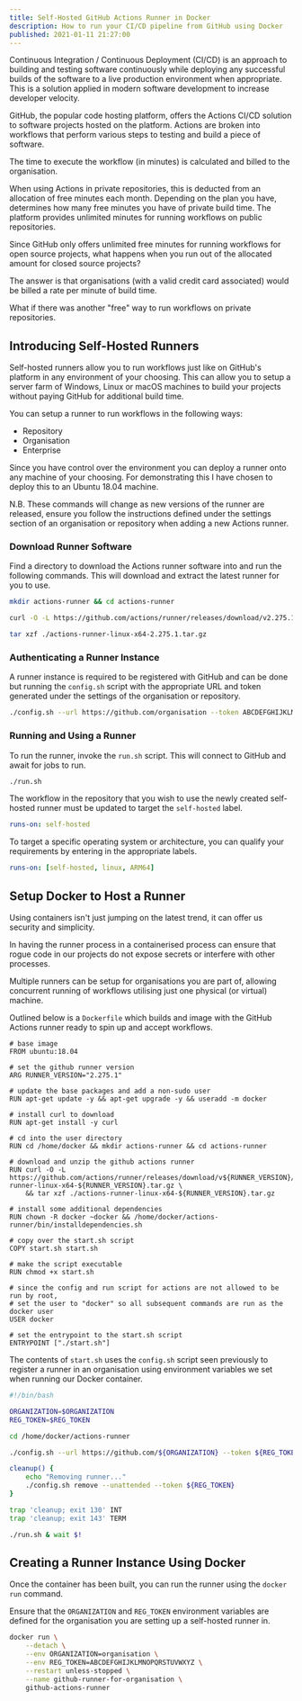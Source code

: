 ```yaml
---
title: Self-Hosted GitHub Actions Runner in Docker
description: How to run your CI/CD pipeline from GitHub using Docker
published: 2021-01-11 21:27:00
---
```


Continuous Integration / Continuous Deployment (CI/CD) is an approach to building and testing software continuously while deploying any successful builds of the software to a live production environment when appropriate. This is a solution applied in modern software development to increase developer velocity.

GitHub, the popular code hosting platform, offers the Actions CI/CD solution to software projects hosted on the platform.
Actions are broken into workflows that perform various steps to testing and build a piece of software.

The time to execute the workflow (in minutes) is calculated and billed to the organisation.

When using Actions in private repositories, this is deducted from an allocation of free minutes each month.
Depending on the plan you have, determines how many free minutes you have of private build time.
The platform provides unlimited minutes for running workflows on public repositories.

Since GitHub only offers unlimited free minutes for running workflows for open source projects, what happens when you run out of the allocated amount for closed source projects?

The answer is that organisations (with a valid credit card associated) would be billed a rate per minute of build time.

What if there was another "free" way to run workflows on private repositories.

## Introducing Self-Hosted Runners

Self-hosted runners allow you to run workflows just like on GitHub's platform in any environment of your choosing. This can allow you to setup a server farm of Windows, Linux or macOS machines to build your projects without paying GitHub for additional build time.

You can setup a runner to run workflows in the following ways:
- Repository
- Organisation
- Enterprise

Since you have control over the environment you can deploy a runner onto any machine of your choosing. For demonstrating this I have chosen to deploy this to an Ubuntu 18.04 machine.

N.B. These commands will change as new versions of the runner are released, ensure you follow the instructions defined under the settings section of an organisation or repository when adding a new Actions runner.

### Download Runner Software

Find a directory to download the Actions runner software into and run the following commands. This will download and extract the latest runner for you to use.

```bash
mkdir actions-runner && cd actions-runner

curl -O -L https://github.com/actions/runner/releases/download/v2.275.1/actions-runner-linux-x64-2.275.1.tar.gz

tar xzf ./actions-runner-linux-x64-2.275.1.tar.gz
```

### Authenticating a Runner Instance

A runner instance is required to be registered with GitHub and can be done but running the `config.sh` script with the appropriate URL and token generated under the settings of the organisation or repository.

```bash
./config.sh --url https://github.com/organisation --token ABCDEFGHIJKLMNOPQRSTUVWXYZ
```

### Running and Using a Runner

To run the runner, invoke the `run.sh` script. This will connect to GitHub and await for jobs to run.

```bash
./run.sh
```

The workflow in the repository that you wish to use the newly created self-hosted runner must be updated to target the `self-hosted` label.

```yaml
runs-on: self-hosted
```

To target a specific operating system or architecture, you can qualify your requirements by entering in the appropriate labels.

```yaml
runs-on: [self-hosted, linux, ARM64]
```

## Setup Docker to Host a Runner

Using containers isn't just jumping on the latest trend, it can offer us security and simplicity.

In having the runner process in a containerised process can ensure that rogue code in our projects do not expose secrets or interfere with other processes.

Multiple runners can be setup for organisations you are part of, allowing concurrent running of workflows utilising just one physical (or virtual) machine.

Outlined below is a `Dockerfile` which builds and image with the GitHub Actions runner ready to spin up and accept workflows.

```docker
# base image
FROM ubuntu:18.04

# set the github runner version
ARG RUNNER_VERSION="2.275.1"

# update the base packages and add a non-sudo user
RUN apt-get update -y && apt-get upgrade -y && useradd -m docker

# install curl to download
RUN apt-get install -y curl

# cd into the user directory
RUN cd /home/docker && mkdir actions-runner && cd actions-runner

# download and unzip the github actions runner
RUN curl -O -L https://github.com/actions/runner/releases/download/v${RUNNER_VERSION}/actions-runner-linux-x64-${RUNNER_VERSION}.tar.gz \
    && tar xzf ./actions-runner-linux-x64-${RUNNER_VERSION}.tar.gz

# install some additional dependencies
RUN chown -R docker ~docker && /home/docker/actions-runner/bin/installdependencies.sh

# copy over the start.sh script
COPY start.sh start.sh

# make the script executable
RUN chmod +x start.sh

# since the config and run script for actions are not allowed to be run by root,
# set the user to "docker" so all subsequent commands are run as the docker user
USER docker

# set the entrypoint to the start.sh script
ENTRYPOINT ["./start.sh"]
```

The contents of `start.sh` uses the `config.sh` script seen previously to register a runner in an organisation using environment variables we set when running our Docker container.

```bash
#!/bin/bash

ORGANIZATION=$ORGANIZATION
REG_TOKEN=$REG_TOKEN

cd /home/docker/actions-runner

./config.sh --url https://github.com/${ORGANIZATION} --token ${REG_TOKEN}

cleanup() {
    echo "Removing runner..."
    ./config.sh remove --unattended --token ${REG_TOKEN}
}

trap 'cleanup; exit 130' INT
trap 'cleanup; exit 143' TERM

./run.sh & wait $!
```

## Creating a Runner Instance Using Docker

Once the container has been built, you can run the runner using the `docker run` command.

Ensure that the `ORGANIZATION` and `REG_TOKEN` environment variables are defined for the organisation you are setting up a self-hosted runner in.

```bash
docker run \
    --detach \
    --env ORGANIZATION=organisation \
    --env REG_TOKEN=ABCDEFGHIJKLMNOPQRSTUVWXYZ \
    --restart unless-stopped \
    --name github-runner-for-organisation \
    github-actions-runner
```